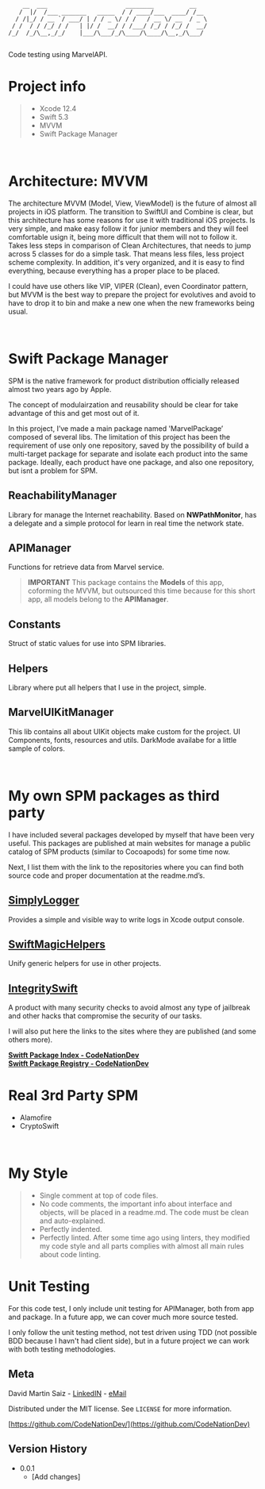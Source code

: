 
 ```
     __  ___                      ________          __   
    /  |/  /___ _______   _____  / / ____/___  ____/ /__ 
   / /|_/ / __ `/ ___/ | / / _ \/ / /   / __ \/ __  / _ \
  / /  / / /_/ / /   | |/ /  __/ / /___/ /_/ / /_/ /  __/
 /_/  /_/\__,_/_/    |___/\___/_/\____/\____/\__,_/\___/ 
                                                                                                                                         
```                                                      
Code testing using MarvelAPI.

# Project info
> - Xcode 12.4
> - Swift 5.3
> - MVVM
> - Swift Package Manager

<br/>

# Architecture: MVVM

The architecture MVVM (Model, View, ViewModel) is the future of almost all projects in iOS platform. The transition to SwiftUI and Combine is clear, but this architecture has some reasons for use it with traditional iOS projects.
Is very simple, and make easy follow it for junior members and they will feel comfortable usign it, being more difficult that them will not to follow it.
Takes less steps in comparison of Clean Architectures, that needs to jump across 5 classes for do a simple task. That means less files, less project scheme complexity.
In addition, it's very organized, and it is easy to find everything, because everything has a proper place to be placed.

I could have use others like VIP, VIPER (Clean), even Coordinator pattern, but MVVM is the best way to prepare the project  for evolutives and avoid to have to drop it to bin and make a new one when the new frameworks being usual.

<br/>

# Swift Package Manager

SPM is the native framework for product distribution officially released almost two years ago by Apple.

The concept of modulairzation and reusability should be clear for take advantage of this and get most out of it.

In this project, I’ve made a main package named 'MarvelPackage’ composed of several libs. The limitation of this project has been the requirement of use only one repository, saved by the possibility of build a multi-target package for separate and isolate each product into the same package. Ideally, each product have one package, and also one repository, but isnt a problem for SPM.

## ReachabilityManager
Library for manage the Internet reachability. Based on **NWPathMonitor**, has a delegate and a simple protocol for learn in real time the network state.

## APIManager
Functions for retrieve data from Marvel service.
> **IMPORTANT**
> This package contains the **Models** of this app, coforming the MVVM, but outsourced this time because for this short app, all models belong to the **APIManager**.

## Constants
Struct of static values for use into SPM libraries.

## Helpers
Library where put all helpers that I use in the project, simple.

## MarvelUIKitManager
This lib contains all about UIKit objects make custom for the project. UI Components, fonts, resources and utils. DarkMode availabe for a little sample of colors.

</br>

# My own SPM packages as third party
I have included several packages developed by myself that have been very useful. This packages are published at main websites for  manage a public catalog of SPM products (similar to Cocoapods) for some time now. 

Next, I list them with the link to the repositories where you can find both source code and proper documentation at the readme.md’s.
## [SimplyLogger](https://github.com/CodeNationDev/SimplyLogger.git) 
Provides a simple and visible way to write logs in Xcode output console.
## [SwiftMagicHelpers](https://github.com/CodeNationDev/SwiftMagicHelpers.git)
Unify generic helpers for use in other projects.
## [IntegritySwift](https://github.com/CodeNationDev/IntegritySwift.git)
A product with many security checks to avoid almost any type of jailbreak and other hacks that compromise the security of our tasks.

I will also put here the links to the sites where they are published (and some others more).

[**Switft Package Index - CodeNationDev**](https://swiftpackageindex.com/search?query=CodeNationDev)
<br>
[**Switft Package Registry - CodeNationDev**](https://swiftpackageregistry.com/search?term=CodeNationDev)

# Real 3rd Party SPM
- Alamofire
- CryptoSwift

<br>

# My Style
>- Single comment at top of code files.
>- No code comments, the important info about interface and objects, will be placed in a readme.md. The code must be clean and auto-explained.
>- Perfectly indented.
>- Perfectly linted. After some time ago using linters, they modified my code style and all parts complies with almost all main rules about code linting.

# Unit Testing

For this code test, I only include unit testing for APIManager, both from app and package. In a future app, we can cover much more source tested.

I only follow the unit testing method, not test driven using TDD (not possible BDD because I havn't had client side), but in a future project we can work with both testing methodologies.

## Meta

David Martin Saiz - [LinkedIN](https://www.linkedin.com/in/david-martin-saiz/) - [eMail](davms81@gmail.com)

Distributed under the MIT license. See ``LICENSE`` for more information.

[https://github.com/CodeNationDev/](https://github.com/CodeNationDev)

## Version History
* 0.0.1
  * [Add changes]
